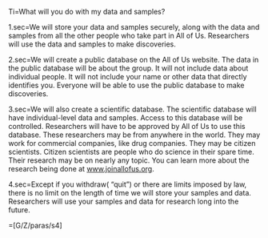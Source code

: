 Ti=What will you do with my data and samples?

1.sec=We will store your data and samples securely, along with the data and samples from all the other people who take part in All of Us. Researchers will use the data and samples to make discoveries.

2.sec=We will create a public database on the All of Us website. The data in the public database will be about the group. It will not include data about individual people. It will not include your name or other data that directly identifies you. Everyone will be able to use the public database to make discoveries.

3.sec=We will also create a scientific database. The scientific database will have individual-level data and samples. Access to this database will be controlled. Researchers will have to be approved by All of Us to use this database. These researchers may be from anywhere in the world. They may work for commercial companies, like drug companies. They may be citizen scientists. Citizen scientists are people who do science in their spare time. Their research may be on nearly any topic. You can learn more about the research being done at www.joinallofus.org.

4.sec=Except if you withdraw( “quit”) or there are limits imposed by law, there is no limit on the length of time we will store your samples and data. Researchers will use your samples and data for research long into the future.

=[G/Z/paras/s4]
